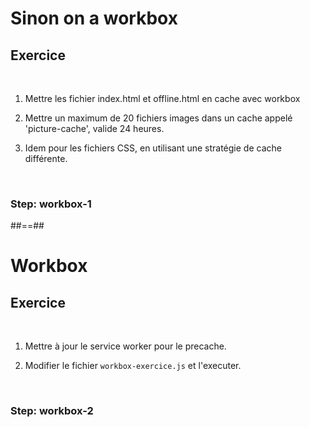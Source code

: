<!-- .slide: class="exercice" -->

# Sinon on a workbox

## Exercice

<br>

1. Mettre les fichier index.html et offline.html en cache avec workbox

2. Mettre un maximum de 20 fichiers images dans un cache appelé 'picture-cache', valide 24 heures.

3. Idem pour les fichiers CSS, en utilisant une stratégie de cache différente.

<br>

### Step: workbox-1

##==##

<!-- .slide: class="exercice" -->

# Workbox

## Exercice

<br>

1. Mettre à jour le service worker pour le precache.

2. Modifier le fichier `workbox-exercice.js` et l'executer.

<br>

### Step: workbox-2

